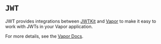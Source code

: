 # ``JWT``

JWT provides integrations between [JWTKit](https://github.com/vapor/jwt-kit) and [Vapor](https://github.com/vapor/vapor) to make it easy to work with JWTs in your Vapor application.

For more details, see the [Vapor Docs](https://docs.vapor.codes/security/jwt/).